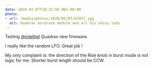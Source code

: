 ```yaml
---
date: 2020-02-07T19:21:56.962-00:00
photo:
- url: /media/photos/2020/02/07/k3937.jpg
  alt: Quadrax eurorack module and all his shiny leds
---
```

Testing [@intellijel](https://www.twitter.com/intellijel) Quadrax new firmware.

I really like the random LFO. Great job !

My only complaint is: the direction of the Rise knob in burst mode is not logic for me. Shorter burst length should be CCW.
